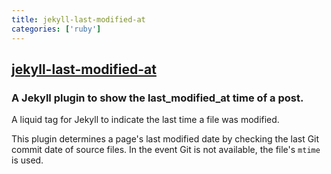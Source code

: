 ```yaml
---
title: jekyll-last-modified-at
categories: ['ruby']
---
```

## [jekyll-last-modified-at](https://github.com/gjtorikian/jekyll-last-modified-at)

### A Jekyll plugin to show the last_modified_at time of a post.


A liquid tag for Jekyll to indicate the last time a file was modified.

This plugin determines a page's last modified date by checking the last Git commit date of source files. In the event Git is not available, the file's `mtime` is used.
